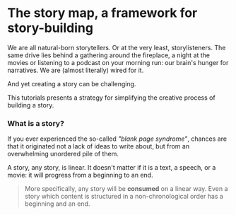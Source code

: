 # The story map, a framework for story-building

We are all natural-born storytellers.
Or at the very least, storylisteners.
The same drive lies behind a gathering around the fireplace, a night at the movies or listening to a podcast on your morning run: our brain's hunger for narratives.
We are (almost literally) wired for it.

And yet creating a story can be challenging.

This tutorials presents a strategy for simplifying the creative process of building a story.

### What is a story?

If you ever experienced the so-called _"blank page syndrome"_, chances are that it originated not a lack of ideas to write about, but from an overwhelming unordered pile of them.

A story, any story, is linear.
It doesn't matter if it is a text, a speech, or a movie: it will progress from a beginning to an end.

> More specifically, any story will be **consumed** on a linear way.
> Even a story which content is structured in a non-chronological order has a beginning and an end.